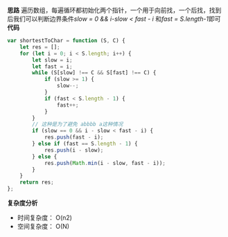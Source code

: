 <!--
 * @file: description
 * @author: zhongconghai
 * @Date: 2020-11-03 00:44:04
 * @LastEditors: zhongconghai
 * @LastEditTime: 2020-11-03 00:45:27
 -->

**思路**
遍历数组，每遍循环都初始化两个指针，一个用于向前找，一个后找，找到后我们可以判断边界条件*slow = 0 && i-slow < fast - i* 和*fast = S.length-1*即可
**代码**

```js
var shortestToChar = function (S, C) {
	let res = [];
	for (let i = 0; i < S.length; i++) {
		let slow = i;
		let fast = i;
		while (S[slow] !== C && S[fast] !== C) {
			if (slow >= 1) {
				slow--;
			}
			if (fast < S.length - 1) {
				fast++;
			}
		}
		// 这种是为了避免 abbbb a这种情况
		if (slow == 0 && i - slow < fast - i) {
			res.push(fast - i);
		} else if (fast == S.length - 1) {
			res.push(i - slow);
		} else {
			res.push(Math.min(i - slow, fast - i));
		}
	}
	return res;
};
```

**复杂度分析**

- 时间复杂度： O(n2)
- 空间复杂度： O(N)

